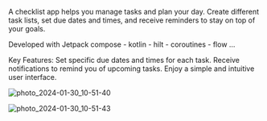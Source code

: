 A checklist app helps you manage tasks and plan your day. Create different task lists, set due dates and times, and receive reminders to stay on top of your goals.


Developed with Jetpack compose - kotlin - hilt - coroutines - flow ...

Key Features:
Set specific due dates and times for each task.
Receive notifications to remind you of upcoming tasks.
Enjoy a simple and intuitive user interface.


![photo_2024-01-30_10-51-40](https://github.com/farzinAndroid/CheckList/assets/124037241/26c3cbbd-82ba-492c-9674-910b5eb5104c)


![photo_2024-01-30_10-51-43](https://github.com/farzinAndroid/CheckList/assets/124037241/64dad773-a401-4ae7-b40f-a69515201d8a)


